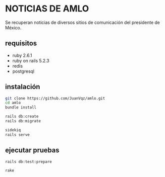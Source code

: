 # NOTICIAS DE AMLO

Se recuperan noticias de diversos sitios de comunicación del presidente de México.

## requisitos
* ruby 2.6.1
* ruby on rails 5.2.3
* redis
* postgresql

## instalación
```sh
git clone https://github.com/JuanVqz/amlo.git
cd amlo
bundle install

rails db:create
rails db:migrate

sidekiq
rails serve
```

## ejecutar pruebas
```
rails db:test:prepare

rake
```
